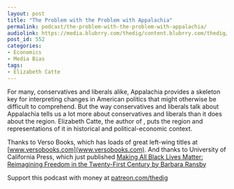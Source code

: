 ```yaml
---
layout: post
title: "The Problem with the Problem with Appalachia"
permalink: podcast/the-problem-with-the-problem-with-appalachia/
audiolink: https://media.blubrry.com/thedig/content.blubrry.com/thedig/The_Dig_-_EP_148_-_Catte.mp3
post_id: 552
categories: 
- Economics
- Media Bias
tags: 
- Elizabeth Catte
---
```


For many, conservatives and liberals alike, Appalachia provides a skeleton key for interpreting changes in American politics that might otherwise be difficult to comprehend. But the way conservatives and liberals talk about Appalachia tells us a lot more about conservatives and liberals than it does about the region. Elizabeth Catte, the author of 
, puts the region and representations of it in historical and political-economic context.

Thanks to Verso Books, which has loads of great left-wing titles at [www.versobooks.com](www.versobooks.com). And thanks to University of California Press, which just published [Making All Black Lives Matter: Reimagining Freedom in the Twenty-First Century by Barbara Ransby](ucpress.edu/book/9780520292710/making-all-black-lives-matter)

Support this podcast with money at [patreon.com/thedig](http://www.patreon.com/TheDig) 